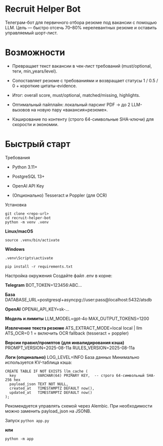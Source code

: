 # Recruit Helper Bot

Телеграм-бот для первичного отбора резюме под вакансии с помощью LLM.
Цель — быстро отсечь 70–80% нерелевантных резюме и оставить управляемый шорт-лист.

# Возможности
- Превращает текст вакансии в чек-лист требований (must/optional, теги, min_years/level).

- Сопоставляет резюме с требованиями и возвращает статусы 1 / 0.5 / 0 + короткие цитаты-evidence.

- Итог: overall score, must/optional, matched/missing, highlights.

- Оптимальный пайплайн: локальный парсинг PDF → до 2 LLM-вызовов на новую пару «вакансия×резюме».

- Кэширование по контенту (строго 64-символьные SHA-ключи) для скорости и экономии.

# Быстрый старт
Требования
- Python 3.11+

- PostgreSQL 13+

- OpenAI API Key

- (Опционально) Tesseract и Poppler (для OCR)

Установка

```
git clone <repo-url>
cd recruit-helper-bot
python -m venv .venv
```

**Linux/macOS**

`source .venv/bin/activate`

**Windows**

```
.venv\Scripts\activate

pip install -r requirements.txt
```

Настройка окружения
Создайте файл .env в корне:

**Telegram**
BOT_TOKEN=123456:ABC...

**База**
DATABASE_URL=postgresql+asyncpg://user:pass@localhost:5432/atsdb

**OpenAI**
OPENAI_API_KEY=sk-...

**Модель и лимиты**
LLM_MODEL=gpt-4o
MAX_OUTPUT_TOKENS=1200

**Извлечение текста резюме**
ATS_EXTRACT_MODE=local      local | llm
ATS_OCR=0                   1 = включить OCR fallback (tesseract + poppler)

**Версии правил/промптов (для инвалидирования кэша)**
PROMPT_VERSION=2025-08-11a
RULES_VERSION=2025-08-11a

**Логи (опцинально)**
LOG_LEVEL=INFO
База данных
Минимально используется KV-таблица кэша:

```
CREATE TABLE IF NOT EXISTS llm_cache (
  key          VARCHAR(64) PRIMARY KEY,  -- строго 64-символьный SHA-256 hex
  payload_json TEXT NOT NULL,
  created_at   TIMESTAMPTZ DEFAULT now(),
  updated_at   TIMESTAMPTZ DEFAULT now()
);
```

Рекомендуется управлять схемой через Alembic. При необходимости можно заменить payload_json на JSONB.

Запуск
`python app.py`

**или**

`python -m app`
